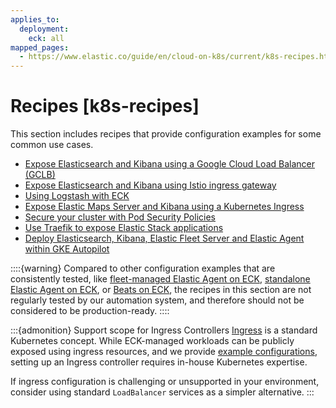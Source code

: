 ```yaml
---
applies_to:
  deployment:
    eck: all
mapped_pages:
  - https://www.elastic.co/guide/en/cloud-on-k8s/current/k8s-recipes.html
---
```


# Recipes [k8s-recipes]

This section includes recipes that provide configuration examples for some common use cases.

* [Expose Elasticsearch and Kibana using a Google Cloud Load Balancer (GCLB)](https://github.com/elastic/cloud-on-k8s/tree/main/config/recipes/gclb)
* [Expose Elasticsearch and Kibana using Istio ingress gateway](https://github.com/elastic/cloud-on-k8s/tree/main/config/recipes/istio-gateway)
* [Using Logstash with ECK](https://github.com/elastic/cloud-on-k8s/tree/main/config/recipes/logstash)
* [Expose Elastic Maps Server and Kibana using a Kubernetes Ingress](https://github.com/elastic/cloud-on-k8s/tree/main/config/recipes/maps)
* [Secure your cluster with Pod Security Policies](https://github.com/elastic/cloud-on-k8s/tree/main/config/recipes/psp)
* [Use Traefik to expose Elastic Stack applications](https://github.com/elastic/cloud-on-k8s/tree/main/config/recipes/traefik)
* [Deploy Elasticsearch, Kibana, Elastic Fleet Server and Elastic Agent within GKE Autopilot](https://github.com/elastic/cloud-on-k8s/tree/main/config/recipes/autopilot)

::::{warning}
Compared to other configuration examples that are consistently tested, like [fleet-managed Elastic Agent on ECK](configuration-examples-fleet.md), [standalone Elastic Agent on ECK](configuration-examples-standalone.md), or [Beats on ECK](/deploy-manage/deploy/cloud-on-k8s/configuration-examples-beats.md), the recipes in this section are not regularly tested by our automation system, and therefore should not be considered to be production-ready.
::::

:::{admonition} Support scope for Ingress Controllers
[Ingress](https://kubernetes.io/docs/concepts/services-networking/ingress/) is a standard Kubernetes concept. While ECK-managed workloads can be publicly exposed using ingress resources, and we provide [example configurations](/deploy-manage/deploy/cloud-on-k8s/recipes.md), setting up an Ingress controller requires in-house Kubernetes expertise. 

If ingress configuration is challenging or unsupported in your environment, consider using standard `LoadBalancer` services as a simpler alternative.
:::



